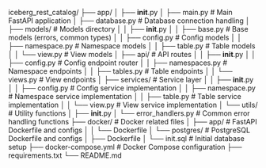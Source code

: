 iceberg_rest_catalog/
├── app/
│   ├── __init__.py
│   ├── main.py                     # Main FastAPI application
│   ├── database.py                 # Database connection handling
│   ├── models/                     # Models directory
│   │   ├── __init__.py
│   │   ├── base.py                 # Base models (errors, common types)
│   │   ├── config.py               # Config models
│   │   ├── namespace.py            # Namespace models
│   │   ├── table.py                # Table models
│   │   └── view.py                 # View models
│   ├── api/                        # API routes
│   │   ├── __init__.py
│   │   ├── config.py               # Config endpoint router
│   │   ├── namespaces.py           # Namespace endpoints
│   │   ├── tables.py               # Table endpoints
│   │   └── views.py                # View endpoints
│   ├── services/                   # Service layer
│   │   ├── __init__.py
│   │   ├── config.py               # Config service implementation
│   │   ├── namespace.py            # Namespace service implementation
│   │   ├── table.py                # Table service implementation 
│   │   └── view.py                 # View service implementation
│   └── utils/                      # Utility functions
│       ├── __init__.py
│       └── error_handlers.py       # Common error handling functions
├── docker/                         # Docker related files
│   ├── app/                        # FastAPI Dockerfile and configs
│   │   └── Dockerfile
│   └── postgres/                   # PostgreSQL Dockerfile and configs
│       ├── Dockerfile
│       └── init.sql                # Initial database setup
├── docker-compose.yml              # Docker Compose configuration
├── requirements.txt
└── README.md